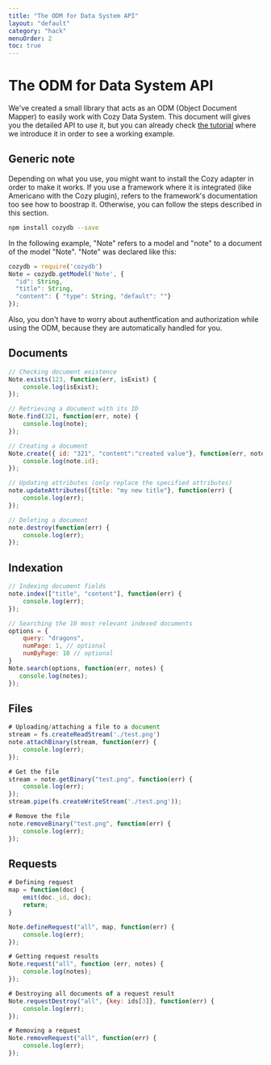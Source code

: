 ```yaml
---
title: "The ODM for Data System API"
layout: "default"
category: "hack"
menuOrder: 2
toc: true
---
```


# The ODM for Data System API

We've created a small library that acts as an ODM (Object Document Mapper) to easily work with Cozy Data System. This document will gives you the detailed API to use it, but you can already check [the tutorial](/hack/getting-started/play-with-data-system.html) where we introduce it in order to see a working example.

## Generic note
Depending on what you use, you might want to install the Cozy adapter in order to make it works. If you use a framework where it is integrated (like Americano with the Cozy plugin), refers to the framework's documentation too see how to boostrap it. Otherwise, you can follow the steps described in this section.


```bash
npm install cozydb --save
```

In the following example, "Note" refers to a model and "note" to a document of the model "Note". "Note" was declared like this:
```javascript
cozydb = require('cozydb')
Note = cozydb.getModel('Note', {
  "id": String,
  "title": String,
  "content": { "type": String, "default": ""}
});
```

Also, you don't have to worry about authentfication and authorization while using the ODM, because they are automatically handled for you.

## Documents

```javascript
// Checking document existence
Note.exists(123, function(err, isExist) {
    console.log(isExist);
});

// Retrieving a document with its ID
Note.find(321, function(err, note) {
    console.log(note);
});

// Creating a document
Note.create({ id: "321", "content":"created value"}, function(err, note) {
    console.log(note.id);
});

// Updating attributes (only replace the specified attributes)
note.updateAttributes({title: "my new title"}, function(err) {
    console.log(err);
});

// Deleting a document
note.destroy(function(err) {
    console.log(err);
});
```

## Indexation

```javascript
// Indexing document fields
note.index(["title", "content"], function(err) {
    console.log(err);
});

// Searching the 10 most relevant indexed documents
options = {
    query: "dragons",
    numPage: 1, // optional
    numByPage: 10 // optional
}
Note.search(options, function(err, notes) {
   console.log(notes);
});
```


## Files

```javascript
# Uploading/attaching a file to a document
stream = fs.createReadStream('./test.png')
note.attachBinary(stream, function(err) {
    console.log(err);
});

# Get the file
stream = note.getBinary("test.png", function(err) {
    console.log(err);
});
stream.pipe(fs.createWriteStream('./test.png'));

# Remove the file
note.removeBinary("test.png", function(err) {
    console.log(err);
});
```

## Requests

```javascript
# Defining request
map = function(doc) {
    emit(doc._id, doc);
    return;
}

Note.defineRequest("all", map, function(err) {
    console.log(err);
});

# Getting request results
Note.request("all", function (err, notes) {
    console.log(notes);
});

# Destroying all documents of a request result
Note.requestDestroy("all", {key: ids[3]}, function(err) {
    console.log(err);
});

# Removing a request
Note.removeRequest("all", function(err) {
    console.log(err);
});
```
